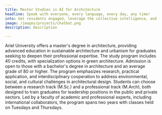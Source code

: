 ```yaml
---
title: Master Studies in AI for Architecture
headline: Speak with everyone, every language, every day, any time!
into: Get residents engaged, leverage the collective intelligence, and invest in a community.
image: /images/projects/chatbot.png
description: Description

---
```



Ariel University offers a master's degree in architecture, providing advanced education in sustainable architecture and urbanism for graduates seeking to deepen their professional expertise. The study program includes 40 credits, with specialization options in green architecture. Admission is open to those with a bachelor's degree in architecture and an average grade of 80 or higher. The program emphasizes research, practical application, and interdisciplinary cooperation to address environmental, social, and cultural challenges in architectural design. Students can choose between a research track (M.Sc.) and a professional track (M.Arch), both designed to train graduates for leadership positions in the public and private sectors. Led by a faculty of academic and professional experts, including international collaborators, the program spans two years with classes held on Tuesdays and Thursdays.
